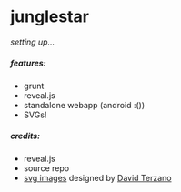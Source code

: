 # junglestar

_setting up..._

##### features:

- grunt  
- reveal.js
- standalone webapp (android :())
- SVGs!

##### credits:

- reveal.js
- source repo
- [svg images](https://github.com/toybreaker/junglestar/tree/gh-pages/images) designed by [David Terzano](http://work-it.it)

